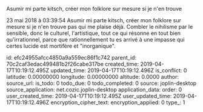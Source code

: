 Asumir mi parte kitsch, créer mon folklore sur mesure si je n\'en trouve

23 mai 2018 à 03:39:54
Asumir mi parte kitsch, créer mon folklore sur mesure si je n\'en trouve
pas qui me plaise déjà. Combler le nihilisme par le sensible, donc le
culturel, l\'artistique, tout ce qui résonne en tout bien
qu\'irrationnel, parce que rationnellement tu es arrivé à une impasse
qui certes lucide est mortifère et \"inorganique\".


id: efc24955afcc4850a9a559ec86f1c742
parent_id: 70c2caf3edac499481b2f26cabe317be
created_time: 2019-04-17T10:19:12.495Z
updated_time: 2019-04-17T10:19:12.496Z
is_conflict: 0
latitude: 0.00000000
longitude: 0.00000000
altitude: 0.0000
author: 
source_url: 
is_todo: 0
todo_due: 0
todo_completed: 0
source: joplin-desktop
source_application: net.cozic.joplin-desktop
application_data: 
order: 0
user_created_time: 2019-04-17T10:19:12.495Z
user_updated_time: 2019-04-17T10:19:12.496Z
encryption_cipher_text: 
encryption_applied: 0
type_: 1